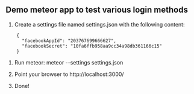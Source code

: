 Demo meteor app to test various login methods
---------------------------------------------

1. Create a settings file named settings.json with the following content:

```
    {
      "facebookAppId": "203767699666627",
      "facebookSecret": "10fa6ffb958aa9cc34a98db361166c15"
    }
```

1. Run meteor:
    meteor --settings settings.json

1. Point your browser to http://localhost:3000/

1. Done!
